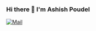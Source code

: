 ### Hi there 👋 I'm Ashish Poudel


[![Mail](https://img.shields.io/badge/Gmail-ashishpoudel1996@gmail.com-blue?logo=Gmail&labelColor=black)](mailto:ashishpoudel1996@gmail.com)

<!--
**acezshish/acezshish** is a ✨ _special_ ✨ repository because its `README.md` (this file) appears on your GitHub profile.

Here are some ideas to get you started:

- 🔭 I’m currently working on ...
- 🌱 I’m currently learning ...
- 👯 I’m looking to collaborate on ...
- 🤔 I’m looking for help with ...
- 💬 Ask me about ...
- 📫 How to reach me: ...
- 😄 Pronouns: ...
- ⚡ Fun fact: ...
-->
